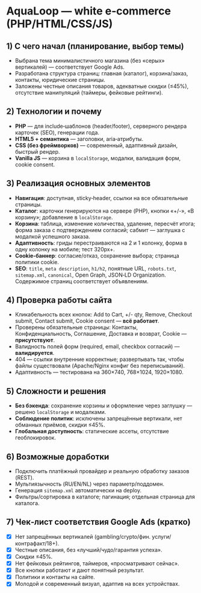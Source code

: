 # AquaLoop — white e‑commerce (PHP/HTML/CSS/JS)


## 1) С чего начал (планирование, выбор темы)
- Выбрана тема минималистичного магазина (без «серых» вертикалей) — соответствует Google Ads.
- Разработана структура страниц: главная (каталог), корзина/заказ, контакты, юридические страницы.
- Заложены честные описания товаров, адекватные скидки (≤45%), отсутствие манипуляций (таймеры, фейковые рейтинги).


## 2) Технологии и почему
- **PHP** — для include‑шаблонов (header/footer), серверного рендера карточек (SEO), генерации года.
- **HTML5 + семантика** — заголовки, aria‑атрибуты.
- **CSS (без фреймворков)** — современный, адаптивный дизайн, быстрый рендер.
- **Vanilla JS** — корзина в `localStorage`, модалки, валидация форм, cookie consent.


## 3) Реализация основных элементов
- **Навигация**: доступная, sticky‑header, ссылки на все обязательные страницы.
- **Каталог**: карточки генерируются на сервере (PHP), кнопки «+/-», «В корзину»; добавление в `localStorage`.
- **Корзина**: таблица, изменение количества, удаление, пересчёт итога; форма заказа с подтверждением согласий; сабмит — заглушка с модалкой успешного заказа.
- **Адаптивность**: гриды перестраиваются на 2 и 1 колонку, форма в одну колонку на мобиле; тест 320px+.
- **Cookie‑баннер**: согласие/отказ, сохранение выбора; страница политики cookie.
- **SEO**: `title`, `meta description`, `h1/h2`, понятные URL, `robots.txt`, `sitemap.xml`, `canonical`, Open Graph, JSON‑LD Organization. Содержимое страниц соответствует объявлениям.


## 4) Проверка работы сайта
- Кликабельность всех кнопок: Add to Cart, +/- qty, Remove, Checkout submit, Contact submit, Cookie consent — **всё работает**.
- Проверены обязательные страницы: Контакты, Конфиденциальность, Соглашение, Доставка и возврат, Cookie — **присутствуют**.
- Валидность полей форм (required, email, checkbox согласий) — **валидируется**.
- 404 — ссылки внутренние корректные; развертывать так, чтобы файлы существовали (Apache/Nginx конфиг без переписываний).
- Адаптивность — тестирована на 360×740, 768×1024, 1920×1080.


## 5) Сложности и решения
- **Без бэкенда**: сохранение корзины и оформление через заглушку — решено `localStorage` и модалками.
- **Соблюдение политик**: исключены запрещённые вертикали, нет обманных приёмов, скидки ≤45%.
- **Глобальная доступность**: статические ассеты, отсутствие геоблокировок.


## 6) Возможные доработки
- Подключить платёжный провайдер и реальную обработку заказов (REST).
- Мультиязычность (RU/EN/NL) через параметр/поддомен.
- Генерация `sitemap.xml` автоматически на deploy.
- Фильтры/сортировка в каталоге; пагинация; отдельная страница для каталога.


## 7) Чек‑лист соответствия Google Ads (кратко)
- [x] Нет запрещённых вертикалей (gambling/crypto/фин. услуги/контрафакт/18+).
- [x] Честные описания, без «лучший/чудо/гарантия успеха».
- [x] Скидки ≤45%.
- [x] Нет фейковых рейтингов, таймеров, «просматривают сейчас».
- [x] Все кнопки работают и дают понятный результат.
- [x] Политики и контакты на сайте.
- [x] Молодой и современный визуал, адаптив на всех устройствах.